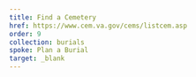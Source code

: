 ```yaml
---
title: Find a Cemetery
href: https://www.cem.va.gov/cems/listcem.asp
order: 9
collection: burials
spoke: Plan a Burial
target: _blank
---
```

